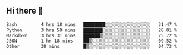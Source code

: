 ## Hi there 👋

<!--START_SECTION:waka-->

```txt
Bash         4 hrs 18 mins   ████████░░░░░░░░░░░░░░░░░   31.47 %
Python       3 hrs 50 mins   ███████░░░░░░░░░░░░░░░░░░   28.01 %
Markdown     3 hrs 31 mins   ██████▒░░░░░░░░░░░░░░░░░░   25.72 %
JSON         1 hr 18 mins    ██▒░░░░░░░░░░░░░░░░░░░░░░   09.52 %
Other        38 mins         █▒░░░░░░░░░░░░░░░░░░░░░░░   04.73 %
```

<!--END_SECTION:waka-->

<!--
**OliverShang/OliverShang** is a ✨ _special_ ✨ repository because its `README.md` (this file) appears on your GitHub profile.

Here are some ideas to get you started:

- 🔭 I’m currently working on ...
- 🌱 I’m currently learning ...
- 👯 I’m looking to collaborate on ...
- 🤔 I’m looking for help with ...
- 💬 Ask me about ...
- 📫 How to reach me: ...
- 😄 Pronouns: ...
- ⚡ Fun fact: ...
-->
